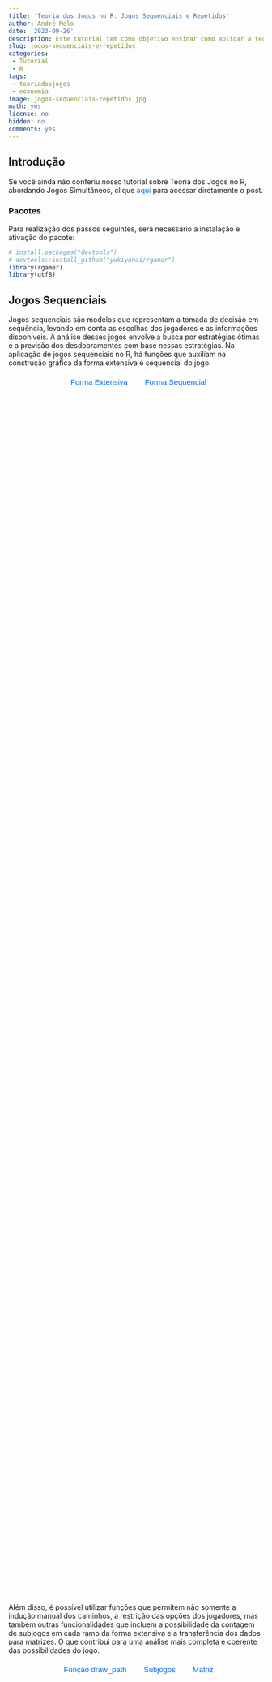 ```yaml
---
title: 'Teoria dos Jogos no R: Jogos Sequenciais e Repetidos'
author: André Melo
date: '2023-09-26'
description: Este tutorial tem como objetivo ensinar como aplicar a teoria dos jogos no ambiente R, utilizando o pacote Rgamer.
slug: jogos-sequenciais-e-repetidos
categories: 
 - Tutorial
 - R
tags: 
 - teoriadosjogos
 - economia
image: jogos-sequenciais-repetidos.jpg
math: yes
license: no
hidden: no
comments: yes
---
```


<link href="{{< blogdown/postref >}}index_files/lightable/lightable.css" rel="stylesheet" />

<!--more-->

## Introdução

Se você ainda não conferiu nosso tutorial sobre Teoria dos Jogos no R, abordando Jogos Simultâneos, clique <a href="https://github.com/yukiyanai/rgamer" id="rgamer-link" target="_blank">aqui</a> para acessar diretamente o post.

### Pacotes

Para realização dos passos seguintes, será necessário a instalação e ativação do pacote:


```r
# install.packages("devtools")
# devtools::install_github("yukiyanai/rgamer")
library(rgamer)
library(utf8)
```

## Jogos Sequenciais

Jogos sequenciais são modelos que representam a tomada de decisão em sequência, levando em conta as escolhas dos jogadores e as informações disponíveis. A análise desses jogos envolve a busca por estratégias ótimas e a previsão dos desdobramentos com base nessas estratégias. Na aplicação de jogos sequenciais no R, há funções que auxiliam na construção gráfica da forma extensiva e sequencial do jogo.

<div id="botoesSequencial">
  <button id="botao-sequencial1" class="botao-interativo-sequencial" onclick="showConteudoSequencial('sequencial1')">Forma Extensiva</button>
  <button id="botao-sequencial2" class="botao-interativo-sequencial" onclick="showConteudoSequencial('sequencial2')">Forma Sequencial</button>
</div>  

<script>
window.onload = function() {
    showConteudoSequencial('sequencial1');
    showConteudoPath('path1'); // Exibir conteúdo do método1 por padrão
    showConteudoENPS('enps1'); // Exibir conteúdo do exemplo1 por padrão
    showConteudoRepetido('repetido1');
  };
</script>

<script>
function showConteudoSequencial(conteudoId) {
  var conteudos = document.getElementsByClassName('conteudoSequencial');
  for (var i = 0; i < conteudos.length; i++) {
    conteudos[i].style.opacity = 0; // Definir a opacidade do conteúdo como 0 (invisível)
    conteudos[i].style.display = 'none'; // Esconder o conteúdo (display: none)
  }
  
  // Exibir o conteúdo desejado com animação suave
  var conteudoDesejado = document.getElementById(conteudoId);
  conteudoDesejado.style.display = 'block'; // Exibir o conteúdo (display: block)
  setTimeout(function() {
    conteudoDesejado.style.opacity = 1; // Definir a opacidade do conteúdo como 1 (visível)
  }, 50); // Aguardar 50 milissegundos para aplicar a opacidade (ajuste conforme desejado)

  // Remover a classe 'selecionadoSequencial' de todos os botões
  var botoes = document.getElementsByClassName('botao-interativo-sequencial');
  for (var i = 0; i < botoes.length; i++) {
    botoes[i].classList.remove('selecionadoSequencial');
  }

  // Adicionar a classe 'selecionadoExemplo' apenas ao botão clicado
  var botaoSelecionado = document.getElementById('botao-' + conteudoId);
  botaoSelecionado.classList.add('selecionadoSequencial');
}
</script>

<style type="text/css">
/* JOGOS SEQUENCIAIS- PARTE 1 -- COMEÇO */
 #botoesSequencial {
    display: flex;
    justify-content: center;
  }
  .botao-interativo-sequencial {
    background-color: transparent;
    border-color: transparent;
    margin-left: 10px;
    padding: 5px 10px;
    color: #016dea;
    border-radius: 0.5rem;
    font-size: 15px;
    transition: background-color 0.3s;
    width: auto; /* Largura automática para ajustar ao tamanho do texto */
    white-space: nowrap; /* Evita que o texto quebre em várias linhas */
  }

  .botao-interativo-sequencial:hover {
    background-color: #E5E5E5;
    color: #002e63;
  }

  .botao-interativo-sequencial.selecionadoSequencial {
    background-color: #0766a6;
    color: white;
  }

  .conteudoSequencial {
    opacity: 0;
    transition: opacity 0.5s;
  }

/* JOGOS SEQUENCIAIS -- FIM */

/* JOGOS SEQUENCIAIS- PARTE2 -- COMEÇO */
 #botoesPath {
    display: flex;
    justify-content: center;
  }
  .botao-interativo-path {
    background-color: transparent;
    border-color: transparent;
    margin-left: 10px;
    padding: 5px 10px;
    color: #016dea;
    border-radius: 0.5rem;
    font-size: 15px;
    transition: background-color 0.3s;
    width: auto; /* Largura automática para ajustar ao tamanho do texto */
    white-space: nowrap; /* Evita que o texto quebre em várias linhas */
  }

  .botao-interativo-path:hover {
    background-color: #E5E5E5;
    color: #002e63;
  }

  .botao-interativo-path.selecionadoPath {
    background-color: #0766a6;
    color: white;
  }

  .conteudoPath {
    opacity: 0;
    transition: opacity 0.5s;
  }

/* JOGOS SEQUENCIAIS-PARTE 2 -- FIM */

/* JOGOS SEQUENCIAIS-EQ NASH -- COMEÇO */
   #botoesENPS {
    display: flex;
    justify-content: center;
  }
  .botao-interativo-enps {
    background-color: transparent;
    border-color: transparent;
    margin-left: 10px;
    padding: 5px 10px;
    color: #016dea;
    border-radius: 0.5rem;
    font-size: 15px;
    transition: background-color 0.3s;
    width: auto; /* Largura automática para ajustar ao tamanho do texto */
    white-space: nowrap; /* Evita que o texto quebre em várias linhas */
  }

  .botao-interativo-enps:hover {
    background-color: #E5E5E5;
    color: #002e63;
  }

  .botao-interativo-enps.selecionadoENPS {
    background-color: #0766a6;
    color: white;
  }

  .conteudoENPS {
    opacity: 0;
    transition: opacity 0.5s;
  }
  
/* ---------------------------------------------------------- */  
  
  [data-scheme="dark"] .botao-interativo-sequencial {
    background-color: transparent;
    color: #dedbd2; /* Use a variável de cor do texto para o modo dark */
}

  [data-scheme="dark"] .botao-interativo-sequencial:hover {
    background-color: #cfdbd5; 
    color: #2f3e46;
}

  [data-scheme="dark"] .botao-interativo-sequencial.selecionadoSequencial {
    background-color: #0f4c5c;
    color: #dedbd2; /* Cor do texto do botão selecionado */
}


/* ---------------------------------------------------------- */


  [data-scheme="dark"] .botao-interativo-path {
    background-color: transparent;
    color: #dedbd2; /* Use a variável de cor do texto para o modo dark */
}

  [data-scheme="dark"] .botao-interativo-path:hover {
    background-color: #cfdbd5; 
    color: #2f3e46;
}

  [data-scheme="dark"] .botao-interativo-path.selecionadoPath {
    background-color: #0f4c5c;
    color: #dedbd2; /* Cor do texto do botão selecionado */
}

/* ---------------------------------------------------------- */


  [data-scheme="dark"] .botao-interativo-enps {
    background-color: transparent;
    color: #dedbd2; /* Use a variável de cor do texto para o modo dark */
}

  [data-scheme="dark"] .botao-interativo-enps:hover {
    background-color: #cfdbd5; 
    color: #2f3e46;
}

  [data-scheme="dark"] .botao-interativo-enps.selecionadoENPS {
    background-color: #0f4c5c;
    color: #dedbd2; /* Cor do texto do botão selecionado */
}

/* ----------------- JOGOS SEQUENCIAIS FIM ------------------ */

/* ----------------- JOGOS REPETIDOS COMEÇO ------------------ */
 #botoesRepetido {
    display: flex;
    justify-content: center;
  }
  .botao-interativo-repetido {
    background-color: transparent;
    border-color: transparent;
    margin-left: 10px;
    padding: 5px 10px;
    color: #016dea;
    border-radius: 0.5rem;
    font-size: 15px;
    transition: background-color 0.3s;
    width: auto; /* Largura automática para ajustar ao tamanho do texto */
    white-space: nowrap; /* Evita que o texto quebre em várias linhas */
  }

  .botao-interativo-repetido:hover {
    background-color: #E5E5E5;
    color: #002e63;
  }

  .botao-interativo-repetido.selecionadoRepetido {
    background-color: #0766a6;
    color: white;
  }

  .conteudoRepetido {
    opacity: 0;
    transition: opacity 0.5s;
  }

/* ---------------------------------------------------------- */


  [data-scheme="dark"] .botao-interativo-repetido {
    background-color: transparent;
    color: #dedbd2; /* Use a variável de cor do texto para o modo dark */
}

  [data-scheme="dark"] .botao-interativo-repetido:hover {
    background-color: #cfdbd5; 
    color: #2f3e46;
}

  [data-scheme="dark"] .botao-interativo-repetido.selecionadoRepetido {
    background-color: #0f4c5c;
    color: #dedbd2; /* Cor do texto do botão selecionado */
}  

/* ---------------------------------------------------------- */

a#rgamer-link {
    color: #016dea; /* Cor do texto no modo light */
    text-decoration: none;
}

a#rgamer-link:hover {
    color: #014ba0; /* Cor do texto quando o mouse passar por cima no modo light */
}

/* ---------------------------------------------------------- */  

/* Estilos para o link no modo dark */
[data-scheme="dark"] a#rgamer-link {
    color: #5bc0be; /* Cor do texto no modo dark */
}

[data-scheme="dark"] a#rgamer-link:hover {
    color: #7eecea; /* Cor do texto quando o mouse passar por cima no modo dark */
}
  
</style>

<style type="text/css">

/* ---------- JOGOS REPETIDOS ERROS ------------ */

.callout {
  border: 1px solid #ccc;
  background-color: #f5f5f5;
  padding: 20px;
  border-radius: 5px;
  box-shadow: 0px 2px 5px rgba(0, 0, 0, 0.1);
}

.callout-title {
  font-weight: bold;
  color: #f1faee;
  margin-bottom: -10px;
  margin-left: 0.5rem;
  margin-top: -10px;
}

.callout-content {
  padding: 10px; /* Adicione padding para espaçamento */
  margin-bottom: -50px;
}

.callout-container {
  background: #e63946;
  color: white;
  padding: 10px;
  display: flex;
  align-items: center;
}

/* ERRO 1 */
.output-exemplo {
  font-family: 'Lucida Console';
  font-size: 15px;
  line-height: 1.4;
  white-space: nowrap;
  padding: 20px;
  position: relative;
  top: -20px;
  border: none;
  background: none;
  width: 100%; /* Defina a largura como 100% */
}

/* ERRO 2 - COMEÇO */
.output-matrix {
  font-family: 'Lucida Console';
  font-size: 15px;
  line-height: 1.4;
  white-space: nowrap;
  padding: 20px;
  position: relative;
  top: -20px;
  border: none;
  background: none;
  width: 100%; /* Defina a largura como 100% */
}

</style>

<div id="sequencial1" class="conteudoSequencial">

Na representação extensiva, podemos utilizar o exemplo mencionado anteriormente da guerra de preços entre dois postos de gasolina. Nessa estrutura de jogo, ao contrário da forma normal, os jogadores tomam decisões em uma ordem específica. Começando com o posto "OilFlex", que é o jogador inicial e tem um nó na árvore de decisão, e "EconoGas", que é repetido duas vezes porque possui dois nós, um para cada situação em que pode reagir às ações tomadas pelo outro posto de gasolina. Essa diferenciação ocorre porque o jogador inicial, neste caso, começa a árvore de decisão, enquanto o segundo jogador reage a essa ação inicial. O mesmo princípio se aplica às estratégias no argumento <span class="highlighted-text">`actions`</span>, que consiste nas estratégias <span class="highlighted-text">`"Manter"`</span>" e <span class="highlighted-text">`"Reduzir"`</span> para o jogador 1 e 2.

Ao definir <span class="highlighted-text">`rep(NA, 4)`</span> dentro do argumento <span class="highlighted-text">`players`</span>, estamos indicando que os nós terminais se repetirão quatro vezes, refletindo as possíveis combinações de ações ao longo da árvore de decisão. A estrutura de <span class="highlighted-text">`payoffs`</span> é feita em uma lista com o nome dos jogadores, seguida pela especificação de seus ganhos para cada combinação de ações. Essa estrutura, diferentemente da forma normal, é necessária porque a representação extensiva é mais detalhada e explícita, mostrando a árvore de decisão completa do jogo, passo a passo, com informações sobre as ações tomadas em cada nó da árvore. Dessa forma, os payoffs são especificados separadamente para cada jogador em cada nó, permitindo uma representação detalhada das recompensas em cada cenário do jogo.



```r
jogo7 <- extensive_form(
          players = list("OilFlex",
                         c("EconoGas", "EconoGas"),
                         rep(NA, 4)),
          actions = list(c("Manter", "Reduzir"),
                         c("Manter", "Reduzir"), c("Manter", "Reduzir")),
          payoffs = list(OilFlex = c(50, 30, 60, 40),
                         EconoGas = c(50, 60, 30, 40)),
          show_node_id = FALSE)
```

<br>

<img src="{{< blogdown/postref >}}index_files/figure-html/game7b-1.png" width="672" style="display: block; margin: auto;" />

Quando <span class="highlighted-text">`show_node_id`</span> é definido como <span class="highlighted-text">`FALSE`</span> (sendo <span class="highlighted-text">`TRUE`</span> o valor padrão), a árvore de decisões é exibida de maneira simplificada, sem a numeração de cada nó na árvore.

</div>

<div id="sequencial2" class="conteudoSequencial">


Nesse outro método, iniciamos a estruturação do exemplo utilizando a função <span class="highlighted-text">`seq_form()`</span>, o que nos permite especificar as estratégias dos jogadores e os payoffs associados a cada combinação de estratégias.


```r
sq_jogo8 <- seq_form(
              players = c("OilFlex", "EconoGas"),
              s1 = c("Manter", "Reduzir"), 
              s2 = c("Manter", "Reduzir"), 
              payoffs1 = c(50, 60, 30, 40),
              payoffs2 = c(50, 30, 60, 40))
```

A partir disso, usamos a função <span class="highlighted-text">`seq_extensive()`</span> para transformar um jogo na forma sequencial, definido com <span class="highlighted-text">`seq_form()`</span>, em um jogo na forma extensiva.


```r
jogo8 <- seq_extensive(sq_jogo8, 
                       direction = "right", 
                       color_palette = "Dark2")
```

<br>

<img src="{{< blogdown/postref >}}index_files/figure-html/game8b-1.png" width="672" style="display: block; margin: auto;" />

Ao especificarmos o parâmetro <span class="highlighted-text">`direction`</span> como <span class="highlighted-text">`"right"`</span>, a árvore extensiva é direcionada para a direita, e as cores são aplicadas de acordo com a paleta de cores especificada em <span class="highlighted-text">`color_palette`</span>.

</div>

Além disso, é possível utilizar funções que permitem não somente a indução manual dos caminhos, a restrição das opções dos jogadores, mas também outras funcionalidades que incluem a possibilidade da contagem de subjogos em cada ramo da forma extensiva e a transferência dos dados para matrizes. O que contribui para uma análise mais completa e coerente das possibilidades do jogo.

<div id="botoesPath">
  <button id="botao-path1" class="botao-interativo-path" onclick="showConteudoPath('path1')">Função draw_path</button>
  <button id="botao-path2" class="botao-interativo-path" onclick="showConteudoPath('path2')">Subjogos</button>
  <button id="botao-path3" class="botao-interativo-path" onclick="showConteudoPath('path3')">Matriz</button>
</div>

<script>
function showConteudoPath(conteudoId) {
  var conteudos = document.getElementsByClassName('conteudoPath');
  for (var i = 0; i < conteudos.length; i++) {
    conteudos[i].style.opacity = 0; // Definir a opacidade do conteúdo como 0 (invisível)
    conteudos[i].style.display = 'none'; // Esconder o conteúdo (display: none)
  }
  
  // Exibir o conteúdo desejado com animação suave
  var conteudoDesejado = document.getElementById(conteudoId);
  conteudoDesejado.style.display = 'block'; // Exibir o conteúdo (display: block)
  setTimeout(function() {
    conteudoDesejado.style.opacity = 1; // Definir a opacidade do conteúdo como 1 (visível)
  }, 50); // Aguardar 50 milissegundos para aplicar a opacidade (ajuste conforme desejado)

  // Remover a classe 'selecionadoPath' de todos os botões
  var botoes = document.getElementsByClassName('botao-interativo-path');
  for (var i = 0; i < botoes.length; i++) {
    botoes[i].classList.remove('selecionadoPath');
  }

  var botaoSelecionado = document.getElementById('botao-' + conteudoId);
  botaoSelecionado.classList.add('selecionadoPath');
}
</script>

<div id="path1" class="conteudoPath">

Com a construção da estrutura da forma extensiva, podemos utilizar a função <span class="highlighted-text">`draw_path`</span> para induzir os caminhos específicos em um jogo representado em forma de árvore, definido pela função <span class="highlighted-text">`extensive_form()`</span>. 


```r
draw_path(jogo7, actions = list("Manter", "Manter"))
```

```
The game reaches at n4. 
Payoffs:
```

```
 OilFlex EconoGas 
      50       50 
```


```
The game reaches at n4. 
Payoffs:
```

<br>

<img src="{{< blogdown/postref >}}index_files/figure-html/game8cc-1.png" width="672" style="display: block; margin: auto;" />

No R, é possível restringir as ações dos jogadores através da eliminação de certas sequências de jogadas. Essa restrição pode ser feita utilizando o parâmetro <span class="highlighted-text">`actions`</span> da função <span class="highlighted-text">`restrict_action()`</span>, que recebe uma lista de vetores. Ao utilizar essa função, é possível controlar quais jogadas são permitidas em cada estágio do jogo sequencial. 


```r
restrict_action(jogo7, action = list("n1" = "Reduzir", 
                                     "n2" = "Reduzir"))
```

<br>

<img src="{{< blogdown/postref >}}index_files/figure-html/game8e-1.png" width="672" style="display: block; margin: auto;" />

Ao observar o parâmetro <span class="highlighted-text">`action`</span>, percebemos que ele contém a identificação dos nós do jogo, neste caso, <span class="highlighted-text">`"n1"`</span> e <span class="highlighted-text">`"n2"`</span>, juntamente com as ações correspondentes, que são <span class="highlighted-text">`"Reduzir"`</span> e <span class="highlighted-text">`"Reduzir"`</span>.

</div>

<div id="path2" class="conteudoPath">

A função <span class="highlighted-text">`subgames()`</span> é usada para encontrar e identificar os subjogos dentro de um jogo em forma extensiva. Um subjogo é uma parte do jogo que pode ser analisada e tratada separadamente.


```r
subgames(jogo7, quietly = FALSE)
```

```
The game has 3 subgames.
```

<br>

<img src="{{< blogdown/postref >}}index_files/figure-html/game8g-1.png" width="672" style="display: block; margin: auto;" /><img src="{{< blogdown/postref >}}index_files/figure-html/game8g-2.png" width="672" style="display: block; margin: auto;" /><img src="{{< blogdown/postref >}}index_files/figure-html/game8g-3.png" width="672" style="display: block; margin: auto;" />

Ao utilizar o parâmetro <span class="highlighted-text">`quietly = FALSE`</span>, a mensagem de contagem de subjogos será exibida juntamente com os gráficos.

</div>

<div id="path3" class="conteudoPath">

A função <span class="highlighted-text">`to_matrix`</span> é usada para transformar um jogo em forma extensiva, com dois jogadores, em um jogo em forma normal. Isso permite representar o jogo em uma matriz de ganhos, onde as estratégias ou perfis de ações são especificados.


```r
jogo7mx <- to_matrix(jogo7)
```

Para visualizar o data frame que contém as matrizes dos jogadores 1 e 2, basta utilizar o objeto criado anteriormente, nomeado como <span class="highlighted-text">`jogo7mx`</span>, e acrescentar <span class="highlighted-text">`$df`</span>. Nesse data frame, as colunas <span class="highlighted-text">`payoff1`</span> e <span class="highlighted-text">`s1`</span> representam, respectivamente, os ganhos e as estratégias do posto OilFlex, enquanto as colunas <span class="highlighted-text">`payoff2`</span> e <span class="highlighted-text">`s2`</span> representam os ganhos e estratégias da EconoGas.


```r
jogo7mx$df
```

```
  row column        s1                 s2 payoff1 payoff2
1   1      1  (Manter)   (Manter, Manter)      50      50
2   1      2  (Manter)  (Manter, Reduzir)      50      50
3   1      3  (Manter)  (Reduzir, Manter)      30      60
4   1      4  (Manter) (Reduzir, Reduzir)      30      60
5   2      1 (Reduzir)   (Manter, Manter)      60      30
6   2      2 (Reduzir)  (Manter, Reduzir)      40      40
7   2      3 (Reduzir)  (Reduzir, Manter)      60      30
8   2      4 (Reduzir) (Reduzir, Reduzir)      40      40
```

Na visualização dos payoffs de cada jogador, é necessário utilizar a função <span class="highlighted-text">`matrix()`</span> em <span class="highlighted-text">`jogo7mx$mat$matrix1`</span>. Desse modo, é possível identificar as jogadas e os ganhos do jogador 1.


```r
# Payoff do posto "OilFlex"
matrix(jogo7mx$mat$matrix1, 
       nrow = 2, 
       dimnames = list(c('M', 'R'), 
                       c('MM', 'MR', 'RM', 'RR')))
```

```
  MM MR RM RR
M 50 50 30 30
R 60 40 60 40
```

Ao utilizar o argumento <span class="highlighted-text">`dimnames`</span> para especificar os nomes das colunas e linhas de uma matriz. Dessa forma, é implementada por meio de uma lista, permitindo uma representação mais intuítiva das ações dos jogadores (Manter e Reduzir) e dos payoffs correspondentes ao jogador 1 e 2.


```r
# Payoff do posto "EconoGas"
matrix(jogo7mx$mat$matrix2, 
       nrow = 2, 
       dimnames = list(c('M', 'R'), 
                       c('MM', 'MR', 'RM', 'RR')))
```

```
  MM MR RM RR
M 50 50 60 60
R 30 40 30 40
```

Quando utilizamos o argumento <span class="highlighted-text">`nrow = 2`</span>, estamos essencialmente informando que a matriz terá duas linhas, cada uma representando as ações "Reduzir" (<span class="highlighted-text">`'R'`</span>) e "Manter" (<span class="highlighted-text">`'M'`</span>). Vale notar que, ao especificar o número de linhas, o ambiente R define automaticamente o número de colunas com base nessa especificação. 

</div>

### Eq. de Nash Perfeito em Subjogos 

O Equilíbrio de Nash Perfeito em Subjogos (ENPS) é um conceito utilizado na teoria dos jogos para analisar estratégias em jogos sequenciais. Ele consiste em um conjunto de estratégias, uma para cada jogador, que representa um equilíbrio de Nash em cada subjogo do jogo original.

<div id="botoesENPS">
  <button id="botao-enps1" class="botao-interativo-enps" onclick="showConteudoENPS('enps1')">Função solve_efg</button>
  <button id="botao-enps2" class="botao-interativo-enps" onclick="showConteudoENPS('enps2')">Função solve_seq</button>
</div>

<script>
function showConteudoENPS(conteudoId) {
  var conteudos = document.getElementsByClassName('conteudoENPS');
  for (var i = 0; i < conteudos.length; i++) {
    conteudos[i].style.opacity = 0; // Definir a opacidade do conteúdo como 0 (invisível)
    conteudos[i].style.display = 'none'; // Esconder o conteúdo (display: none)
  }
  
  // Exibir o conteúdo desejado com animação suave
  var conteudoDesejado = document.getElementById(conteudoId);
  conteudoDesejado.style.display = 'block'; // Exibir o conteúdo (display: block)
  setTimeout(function() {
    conteudoDesejado.style.opacity = 1; // Definir a opacidade do conteúdo como 1 (visível)
  }, 50); // Aguardar 50 milissegundos para aplicar a opacidade (ajuste conforme desejado)
  
  var botoes = document.getElementsByClassName('botao-interativo-enps');
  for (var i = 0; i < botoes.length; i++) {
    botoes[i].classList.remove('selecionadoENPS');
  }
  
  var botaoSelecionado = document.getElementById('botao-' + conteudoId);
  botaoSelecionado.classList.add('selecionadoENPS');
}
</script>

<div id="enps1" class="conteudoENPS">

O <span class="highlighted-text">`solve_efg`</span> permite encontrar soluções para jogos em forma extensiva. Ele recebe como entrada um jogo em forma extensiva definido previamente e retorna uma lista de soluções encontradas, baseadas no conceito de solução escolhido pelo usuário.

Existem duas opções para o conceito de solução: <span class="highlighted-text">`"backward"`</span> (Indução Retroativa) e <span class="highlighted-text">`"spe"`</span> (Equilíbrio Perfeito em Subjogos), ambos obtêm o mesmo resultado.


```r
solve_efg(jogo7, concept = "backward", quietly = FALSE)
```

```
backward induction: [(Reduzir), (Reduzir, Reduzir)]
```

<br>

<img src="{{< blogdown/postref >}}index_files/figure-html/game10d-1.png" width="672" style="display: block; margin: auto;" />

Ou pode-se chegar ao gráfico de melhores respostas pelo comando `show_path()`.


```r
show_path(jogo7)
```

<br>

<img src="{{< blogdown/postref >}}index_files/figure-html/game7d-1.png" width="672" style="display: block; margin: auto;" />

Também é possível obter a tabela a partir da matriz usando a função <span class="highlighted-text">`solve_nfg()`</span> e determinar os equilíbrios de Nash e Equilíbrio de Nash Perfeito em Subjogos a partir das informações mencionadas no tópico anterior.


```r
# Matriz do jogo 7
jogo7mxtab <- solve_nfg(jogo7mx)
```

```
Pure-strategy NE: [(Reduzir), (Reduzir, Reduzir)]
```

<br>

 <table class="lightable-classic table" style="font-family: Arial; margin-left: auto; margin-right: auto; width: auto !important; margin-left: auto; margin-right: auto;">
  <thead>
 <tr>
 <th style="empty-cells: hide;" colspan="2"></th>
 <th style="padding-bottom:0; padding-left:3px;padding-right:3px;text-align: center; font-weight: bold; " colspan="4"><div style="border-bottom: 1px solid #111111; margin-bottom: -1px; ">EconoGas</div></th>
 </tr>
   <tr>
    <th style="text-align:left;">   </th>
    <th style="text-align:center;"> strategy </th>
    <th style="text-align:center;"> (M, M) </th>
    <th style="text-align:center;"> (M, R) </th>
    <th style="text-align:center;"> (R, M) </th>
    <th style="text-align:center;"> (R, R) </th>
   </tr>
  </thead>
 <tbody>
   <tr>
    <td style="text-align:left;font-weight: bold;"> OilFlex </td>
    <td style="text-align:center;"> (Manter) </td>
    <td style="text-align:center;"> 50, 50 </td>
    <td style="text-align:center;"> 50^, 50 </td>
    <td style="text-align:center;"> 30, 60^ </td>
    <td style="text-align:center;"> 30, 60^ </td>
   </tr>
   <tr>
    <td style="text-align:left;font-weight: bold;">  </td>
    <td style="text-align:center;"> (Reduzir) </td>
    <td style="text-align:center;"> 60^, 30 </td>
    <td style="text-align:center;"> 40, 40^ </td>
    <td style="text-align:center;"> 60^, 30 </td>
    <td style="text-align:center;"> 40^, 40^ </td>
   </tr>
 </tbody>
 </table>
 
Assim, o ENPS ocorre quando o posto EconoGas adota as estratégias de "Reduzir, Reduzir", em resposta à redução de preços realizada pelo posto OilFlex.

</div>

<div id="enps2" class="conteudoENPS">

O <span class="highlighted-text">`solve_seq`</span> aceita um jogo em forma sequencial como entrada e retorna os equilíbrios de Nash encontrados, se houver. Além disso, ele também pode exibir uma tabela com as jogadas e estratégias ótimas para cada jogador, facilitando a análise e compreensão dos resultados.

No exemplo anterior, utilizamos a função <span class="highlighted-text">`seq_form()`</span> para estruturar um jogo na forma sequencial, a partir de uma forma normal. Em seguida, aplicamos o <span class="highlighted-text">`solve_seq()`</span> para transformar o jogo da forma extensiva novamente para a forma normal.


```r
solve_seq(
  sq_jogo8,
  show_table = TRUE,
  mark_br = FALSE,
  precision = 1L,
  quietly = FALSE
  )
```

```
SPE outcome: (Reduzir, Reduzir)
```

<br>

 <table class=" lightable-classic table" style="font-family: Arial; margin-left: auto; margin-right: auto; width: auto !important; margin-left: auto; margin-right: auto;">
  <thead>
 <tr>
 <th style="empty-cells: hide;" colspan="2"></th>
 <th style="padding-bottom:0; padding-left:3px;padding-right:3px;text-align: center; font-weight: bold; " colspan="2"><div style="border-bottom: 1px solid #111111; margin-bottom: -1px; ">EconoGas</div></th>
 </tr>
   <tr>
    <th style="text-align:left;">   </th>
    <th style="text-align:center;"> strategy </th>
    <th style="text-align:center;"> Manter </th>
    <th style="text-align:center;"> Reduzir </th>
   </tr>
  </thead>
 <tbody>
   <tr>
    <td style="text-align:left;font-weight: bold;"> OilFlex </td>
    <td style="text-align:center;"> Manter </td>
    <td style="text-align:center;"> 50, 50 </td>
    <td style="text-align:center;"> 60, 30 </td>
   </tr>
   <tr>
    <td style="text-align:left;font-weight: bold;">  </td>
    <td style="text-align:center;"> Reduzir </td>
    <td style="text-align:center;"> 30, 60 </td>
    <td style="text-align:center;"> 40, 40 </td>
   </tr>
 </tbody>
 </table>

Já o argumento <span class="highlighted-text">`precision`</span> afeta a formatação dos valores exibidos na tabela de solução, determinando o número de casas decimais a serem apresentadas. Por exemplo, ao definir <span class="highlighted-text">`precision = 1L`</span>, os valores serão arredondados para uma casa decimal, já que o uso de <span class="highlighted-text">`1L`</span> assegura que a precisão seja interpretada como um número inteiro.

</div>

Encontrar o ENPS envolve analisar cada subjogo, identificar os equilíbrios de Nash em cada um e verificar se esses equilíbrios são compatíveis entre si ao longo de todo o jogo. Caso exista um conjunto de estratégias que satisfaça essas condições, temos um Equilíbrio de Nash Perfeito em Subjogos.

## Jogos Repetidos

<div class="reta">
  <div class="reta-hover"></div>
</div>

Em jogos repetidos é possível definir os jogadores envolvidos e as ações disponíveis para cada um em cada rodada, de forma que os payoffs podem ser atribuídos a diferentes combinações de ações ao longo do tempo. Esse enfoque permite uma exploração mais profunda das complexas dinâmicas estratégicas que emergem quando os jogadores interagem repetidamente. À medida que eles se envolvem em múltiplas rodadas é ajustado suas estratégias com base nas escolhas anteriores dos adversários, construindo gradualmente um aprendizado estratégico.

### Jogos Repetidos Finitos

Considerando um exemplo de jogo repetido finito entre dois países, <span class="highlighted-text">`"P1"`</span> e <span class="highlighted-text">`"P2"`</span>, que estão em um cenário de possíveis conflitos e cooperação, representados pelas ações de "Guerra" (<span class="highlighted-text">`"G"`</span>) e "Paz" (<span class="highlighted-text">`"P"`</span>). Nesse contexto, os jogadores estão envolvidos em quatro períodos de decisão. Eles estão avaliando se devem optar por "Guerra" ou "Paz" em cada período.

Comparando com a estrutura de Jogos Sequenciais, onde o argumento <span class="highlighted-text">`players`</span> continha <span class="highlighted-text">`rep()`</span> apenas no final e era definido por <span class="highlighted-text">`NA`</span> juntamente com o número de nós terminais. Em Jogos Repetidos, podemos utilizar a função <span class="highlighted-text">`rep()`</span> de forma mais detalhada.

Nesse caso, começamos com as jogadas de P2, pois as ações de P2 se repetirão sequencialmente após a ação do jogador inicial. Portanto, usamos <span class="highlighted-text">`"P2", 2`</span> e assim por diante. Em sequência, teremos <span class="highlighted-text">`"P1", 4`</span>, o que significa que cada nó da jogada anterior de P2 se ramificará em dois nós, representando os 4 nós de P1. Na configuração <span class="highlighted-text">`rep(NA, 16)`</span>, o valor <span class="highlighted-text">`NA`</span> indica que não há mais jogadas de nenhum jogador, apenas os nós terminais, que serão 16.

Nessa situação, especificamos duas estratégias para ambos os jogadores. Consequentemente, o número de repetições dos nós será sempre o dobro do anterior, como ilustrado abaixo.


```r
jogo9 <- extensive_form(
            players = list("P1",         # n1
                           rep("P2", 2), # n2 e n3
                           rep("P1", 4), # n4 - n7
                           rep("P2", 8), # n8 - n15
                           rep(NA, 16)), # Nós terminais
            actions = list(
              c("G", "P"), c("G", "P"), c("G", "P"), # n1 - n3
              c("G", "P"), c("G", "P"), c("G", "P"), # n4 - n6
              c("G", "P"), c("G", "P"), c("G", "P"), # n7 - n9
              c("G", "P"), c("G", "P"), c("G", "P"), # n10 - n12
              c("G", "P"), c("G", "P"), c("G", "P")  # n13 - n15
            ),
            payoffs = list(
              P1 = c(6, 5, 6, 4, 5, 3, 6, 2, 8, 4, 7, 6, 7, 3, 6, 4),
              P2 = c(8, 5, 6, 4, 7, 5, 6, 8, 6, 2, 3, 3, 6, 3, 4, 7)
            ),
            direction = "down",
            show_node_id = FALSE
          )
```

<br>

<img src="{{< blogdown/postref >}}index_files/figure-html/game19b-1.png" width="672" style="display: block; margin: auto;" />

O exemplo acima possui uma estrutura de árvore com 15 nós, numerados de <span class="highlighted-text">`n1`</span> a <span class="highlighted-text">`n15`</span>. Em cada nó, os jogadores têm a opção de escolher entre duas ações. Por exemplo, os três primeiros nós (<span class="highlighted-text">`n1`</span> a <span class="highlighted-text">`n3`</span>) representam as escolhas de ação dos jogadores no primeiro período. 

Ao resolver o jogo acima por indução retroativa é possível visualizar as estratégias escolhidas pelos dois jogadores.


```r
s_jogo9 <- solve_efg(jogo9, concept = "backward", quietly = FALSE)
```

```
backward induction: [(P, G, G, G, G), (G, G, G, G, G, P, G, G, G, P)], [(P, G, G, G, G), (G, P, G, G, G, P, G, G, G, P)], [(P, P, G, G, G), (P, G, G, G, G, P, G, G, G, P)], [(P, P, G, G, G), (P, P, G, G, G, P, G, G, G, P)], [(P, G, G, G, G), (G, G, G, G, G, P, G, P, G, P)], [(P, G, G, G, G), (G, P, G, G, G, P, G, P, G, P)], [(P, P, G, G, G), (P, G, G, G, G, P, G, P, G, P)], [(P, P, G, G, G), (P, P, G, G, G, P, G, P, G, P)]
```



Em jogos repetidos, as árvores de decisão geralmente se tornam mais complexas, devido à repetição das jogadas pelos jogadores. Como observado anteriormente, foram identificadas oito soluções por meio da análise de indução retroativa.


```r
s_jogo9$sols
```

```
[[1]]
[1] "[(P, G, G, G, G), (G, G, G, G, G, P, G, G, G, P)]"

[[2]]
[1] "[(P, G, G, G, G), (G, P, G, G, G, P, G, G, G, P)]"

[[3]]
[1] "[(P, P, G, G, G), (P, G, G, G, G, P, G, G, G, P)]"

[[4]]
[1] "[(P, P, G, G, G), (P, P, G, G, G, P, G, G, G, P)]"

[[5]]
[1] "[(P, G, G, G, G), (G, G, G, G, G, P, G, P, G, P)]"

[[6]]
[1] "[(P, G, G, G, G), (G, P, G, G, G, P, G, P, G, P)]"

[[7]]
[1] "[(P, P, G, G, G), (P, G, G, G, G, P, G, P, G, P)]"

[[8]]
[1] "[(P, P, G, G, G), (P, P, G, G, G, P, G, P, G, P)]"
```


Utilizando o nome do objeto criado, <span class="highlighted-text">`s_jogo9`</span>, em conjunto com o atributo <span class="highlighted-text">`$n_sols`</span>, é possível obter o número total de soluções, que neste contexto específico é representado como <span class="highlighted-text">`[1] 8`</span>. Em uma análise mais aprofundada de uma das soluções, podemos escolher a primeira solução por meio da combinação entre <span class="highlighted-text">`s_jogo9`</span> e <span class="highlighted-text">`$trees[[1]]`</span>, que corresponde à representação visual da solução <span class="highlighted-text">`$sols[[1]]`</span>, ou seja, a primeira solução em formato de árvore.


```r
s_jogo9$trees[[1]]
```

<br>

<img src="{{< blogdown/postref >}}index_files/figure-html/game21e-1.png" width="672" style="display: block; margin: auto;" />

Para cada solução em formato de combinação (<span class="highlighted-text">`$sols`</span>) é possível se chegar a uma representação gráfica em árvore de decisão (<span class="highlighted-text">`$trees`</span>).

 
<div id="botoesRepetido">
  <button id="botao-repetido1" class="botao-interativo-repetido" onclick="showConteudoRepetido('repetido1')">Parâmetro info_sets</button>
  <button id="botao-repetido2" class="botao-interativo-repetido" onclick="showConteudoRepetido('repetido2')">3 Jogadores</button>
</div>  

<script>
function showConteudoRepetido(conteudoId) {
  var conteudos = document.getElementsByClassName('conteudoRepetido');
  for (var i = 0; i < conteudos.length; i++) {
    conteudos[i].style.opacity = 0; // Definir a opacidade do conteúdo como 0 (invisível)
    conteudos[i].style.display = 'none'; // Esconder o conteúdo (display: none)
  }
  
  var conteudoDesejado = document.getElementById(conteudoId);
  conteudoDesejado.style.display = 'block'; // Exibir o conteúdo (display: block)
  setTimeout(function() {
    conteudoDesejado.style.opacity = 1; // Definir a opacidade do conteúdo como 1 (visível)
  }, 50); // Aguardar 50 milissegundos para aplicar a opacidade (ajuste conforme desejado)

  var botoes = document.getElementsByClassName('botao-interativo-repetido');
  for (var i = 0; i < botoes.length; i++) {
    botoes[i].classList.remove('selecionadoRepetido');
  }

  var botaoSelecionado = document.getElementById('botao-' + conteudoId);
  botaoSelecionado.classList.add('selecionadoRepetido');
}
</script>

<div id="repetido1" class="conteudoRepetido">

Os conjuntos de informações podem ser especificados no argumento <span class="highlighted-text">`info_sets`</span>, agrupando, dessa forma, os nós nos quais um jogador não consegue distinguir as ações tomadas por seu oponente. Por exemplo, os nós <span class="highlighted-text">`n2`</span> e <span class="highlighted-text">`n3`</span> formam um conjunto de informações para o jogador P1, indicando que ele não sabe qual ação o jogador P2 escolheu nos nós <span class="highlighted-text">`n2`</span> e <span class="highlighted-text">`n3`</span>.


```r
jogo9info <- extensive_form(
            players = list("P1",         # n1
                           rep("P2", 2), # n2 e n3
                           rep("P1", 4), # n4 - n7
                           rep("P2", 8), # n8 - n15
                           rep(NA, 16)), # Nós terminais
            actions = list(
              c("G", "P"), c("G", "P"), c("G", "P"), # n1 - n3
              c("G", "P"), c("G", "P"), c("G", "P"), # n4 - n6
              c("G", "P"), c("G", "P"), c("G", "P"), # n7 - n9
              c("G", "P"), c("G", "P"), c("G", "P"), # n10 - n12
              c("G", "P"), c("G", "P"), c("G", "P")  # n13 - n15
            ),
            payoffs = list(
              P1 = c(6, 5, 6, 4, 5, 3, 6, 2, 8, 4, 7, 6, 7, 3, 6, 4),
              P2 = c(8, 5, 6, 4, 7, 5, 6, 8, 6, 2, 3, 3, 6, 3, 4, 7)
            ),
            direction = "down",
            info_sets = list(c(2,3), c(8, 9), c(10, 11),
                             c(12, 13), c(14, 15)),
            show_node_id = FALSE
          )
```

<br>

<img src="{{< blogdown/postref >}}index_files/figure-html/game20b-1.png" width="672" style="display: block; margin: auto;" />

Devido à falta de conhecimento por parte do jogador P1 em relação às estratégias escolhidas pelo jogador P2, encontrar uma solução para esse jogo torna-se um desafio. Especialmente em cenários onde os jogadores estão alheios às estratégias dos demais participantes, como é o caso apresentado abaixo ao tentar aplicar o conceito de indução retroativa para elucidar as escolhas estratégicas de P1 e P2.



```r
solve_efg(jogo9info, concept = "backward", quietly = FALSE)
```

<br>

<div class="callout-container">
  <div>
    <svg viewBox="0 0 512 512" style="position:relative;display:inline-block;top:.1em;fill:#f1faee;height:1.2em;" xmlns="http://www.w3.org/2000/svg">  <path d="M440.5 88.5l-52 52L415 167c9.4 9.4 9.4 24.6 0 33.9l-17.4 17.4c11.8 26.1 18.4 55.1 18.4 85.6 0 114.9-93.1 208-208 208S0 418.9 0 304 93.1 96 208 96c30.5 0 59.5 6.6 85.6 18.4L311 97c9.4-9.4 24.6-9.4 33.9 0l26.5 26.5 52-52 17.1 17zM500 60h-24c-6.6 0-12 5.4-12 12s5.4 12 12 12h24c6.6 0 12-5.4 12-12s-5.4-12-12-12zM440 0c-6.6 0-12 5.4-12 12v24c0 6.6 5.4 12 12 12s12-5.4 12-12V12c0-6.6-5.4-12-12-12zm33.9 55l17-17c4.7-4.7 4.7-12.3 0-17-4.7-4.7-12.3-4.7-17 0l-17 17c-4.7 4.7-4.7 12.3 0 17 4.8 4.7 12.4 4.7 17 0zm-67.8 0c4.7 4.7 12.3 4.7 17 0 4.7-4.7 4.7-12.3 0-17l-17-17c-4.7-4.7-12.3-4.7-17 0-4.7 4.7-4.7 12.3 0 17l17 17zm67.8 34c-4.7-4.7-12.3-4.7-17 0-4.7 4.7-4.7 12.3 0 17l17 17c4.7 4.7 12.3 4.7 17 0 4.7-4.7 4.7-12.3 0-17l-17-17zM112 272c0-35.3 28.7-64 64-64 8.8 0 16-7.2 16-16s-7.2-16-16-16c-52.9 0-96 43.1-96 96 0 8.8 7.2 16 16 16s16-7.2 16-16z"></path></svg>
  </div>
  <div class="callout-title">
    Error in backward_induction()
  </div>
</div>
<div class="callout-content">
  <div class="output-matrix">
<pre>
  <span>Error in backward_induction(game, restriction = tree_overlay): This is not a perfect-information game.</span>
</pre>
</div>
</div>

  Nesse caso, há um erro ao empregar a função <span class="highlighted-text">`backward_induction()`</span> ou <span class="highlighted-text">`solve_efg()`</span>, pois o jogo em questão não se encaixa na categoria de informação perfeita (*Perfect-Information*). Em <span class="highlighted-text">`restriction = tree_overlay`</span> ocorre a restrição de sobreposição na estrutura da árvore, especificamente pelo uso do parâmetro <span class="highlighted-text">`info_sets`</span>.

Em jogos de informação perfeita, os jogadores têm conhecimento completo sobre as ações e movimentos realizados por outros jogadores em cada ponto da árvore de decisão, como exemplo o jogo 7, 8 e 9. Se o jogo contém informações imperfeitas ou incertezas sobre as ações de outros jogadores, a indução reversa ou indução retroativa não pode ser aplicada diretamente, já que ela pressupõe informação perfeita.

</div>

<div id="repetido2" class="conteudoRepetido">

Ao expandir o exemplo, agora com a introdução de um terceiro país <span class="highlighted-text">`"P3"`</span>, novas dimensões estratégicas emergem. Nessa situação ele possui as opções de "Ajudar" (<span class="highlighted-text">`"A"`</span>) e "Desestabilizar" (<span class="highlighted-text">`"D"`</span>). Se P3 escolher "Ajudar", seu objetivo é promover uma abordagem cooperativa entre P1 e P2, encorajando tratados de paz e parcerias, podendo ser alcançado através de diplomacia, oferecendo incentivos econômicos ou compartilhando informações sensíveis.

Por outro lado, se P3 optar por "Desestabilizar", suas ações terão como alvo a erosão da confiança entre P1 e P2, ou seja, ele poderia propagar rumores, incentivar disputas territoriais ou minar acordos já existentes. Ao fazer isso, será criado um ambiente de incerteza e rivalidade, aumentando assim as chances de conflito entre os outros dois países.


```r
jogo10 <- extensive_form(
            players = list("P1",          # n1
                           rep("P2", 2),  # n2 e n3
                           rep("P1", 4),  # n4 - n7
                           rep("P2", 8),  # n8 - n15
                           rep("P3", 16), # n16 - n31
                           rep(NA, 32)),  # Nós terminais
            actions = list(
              c("G", "P"), c("G", "P"), c("G", "P"), # n1 - n3
              c("G", "P"), c("G", "P"), c("G", "P"), # n4 - n6
              c("G", "P"), c("G", "P"), c("G", "P"), # n7 - n9
              c("G", "P"), c("G", "P"), c("G", "P"), # n10 - n12
              c("G", "P"), c("G", "P"), c("G", "P"), # n13 - n15
              # Ações do terceiro país (P3)
              c("A", "D"), c("A", "D"), c("A", "D"), # n16 - n18
              c("A", "D"), c("A", "D"), c("A", "D"), # n19 - n21
              c("A", "D"), c("A", "D"), c("A", "D"), # n22 - n24
              c("A", "D"), c("A", "D"), c("A", "D"), # n25 - n27
              c("A", "D"), c("A", "D"), c("A", "D"), # n28 - n30
              c("A", "D")                            # n31
            ),
            payoffs = list(
              P1 = c(6, 5, 6, 4, 5, 3, 6, 2, 
                     8, 4, 7, 6, 7, 3, 6, 4, 
                     8, 9, 1, 2, 3, 4, 5, 6, 
                     7, 8, 9, 1, 2, 3, 4, 5),
              P2 = c(8, 5, 6, 4, 7, 5, 6, 8, 
                     6, 2, 3, 3, 6, 3, 4, 7,
                     8, 9, 1, 2, 3, 4, 5, 6, 
                     7, 8, 9, 1, 2, 3, 4, 5),
              P3 = sample(1:9, 32, 
                          replace = TRUE)
            ),
            direction = "right",
            show_node_id = FALSE
          )
```


<br>

<div style="text-align:center;">
  <img src="3jogadores.png" alt="Jogo 10">
</div>

Nesta situação, ocorre a expansão do exemplo ao adicionar mais 15 nodos, a fim de incluir o terceiro país no jogo. Além disso, a amostragem dos payoffs é estendida para 32 elementos. Uma abordagem alternativa é a definição dos payoffs de forma aleatória para P3, como realizado através da função <span class="highlighted-text">`sample()`</span>, a qual gera uma seleção aleatória de valores a partir de um vetor.

Ao empregar <span class="highlighted-text">`1:9, 32`</span> como argumento dessa função, é criado um vetor com valores variando de 1 a 9, ou seja, os possíveis ganhos do jogador P3 estão dentro desse intervalo. Esses valores são então repetidos 32 vezes, correspondendo ao número de elementos amostrados. A utilização de <span class="highlighted-text">`replace = TRUE`</span> permite que elementos sejam selecionados mais de uma vez na amostra, possibilitando a repetição de valores nos payoffs do país P3. Caso fosse definido <span class="highlighted-text">`replace = FALSE`</span>, cada valor apareceria apenas uma vez.

Em resumo, essa abordagem amplia a complexidade do exemplo ao adicionar um terceiro país e introduzir aleatoriedade nos payoffs desse jogador por meio da função <span class="highlighted-text">`sample()`</span>.


```r
s_jogo10 <- solve_efg(jogo9, concept = "backward", quietly = FALSE)
```


```
backward induction: [(P, G , G , G , G ), (G, G, G  , G  , G  ,   P, G  , G  , G  ,   P)], [(P, G , G , G , G ), (G, P, G  , G  , G  ,   P, G  , G  , G  ,   P)], [(P,  P, G , G , G ), (P, G, G  , G  , G  ,   P, G  , G  , G  ,   P)], [(P,  P, G , G , G ), (P, P, G  , G  , G  ,   P, G  , G  , G  ,   P)], [(P, G , G , G , G ), (G, G, G  , G  , G  ,   P, G  ,   P, G  ,   P)], [(P, G , G , G , G ), (G, P, G  , G  , G  ,   P, G  ,   P, G  ,   P)], [(P,  P, G , G , G ), (P, G, G  , G  , G  ,   P, G  ,   P, G  ,   P)], [(P,  P, G , G , G ), (P, P, G  , G  , G  ,   P, G  ,   P, G  ,   P)]
```

<br>

<div style="text-align:center;">
  <img src="3jogadoresolved.png" alt="Resolução do jogo 10">
</div>

A presença de P3 adiciona uma nova camada de complexidade. Sua escolha de "Ajudar" em vez de "Desestabilizar" parece ter desempenhado um papel crucial em incentivar a paz entre P1 e P2 nas primeiras rodadas. No entanto, à medida que P1 opta por "Guerra" e P2 responde da mesma forma, o equilíbrio entre os três países se torna mais delicado.

Em síntese, a introdução de P3 com suas estratégias de "Ajudar" e "Desestabilizar" transformou a dinâmica geopolítica. As decisões agora são influenciadas pelas ações de três jogadores, levando a resultados variados e demonstrando como diferentes abordagens podem levar a cenários diversos de cooperação e conflito

Quando se trata de um jogo com três jogadores, como no caso do jogo 9, a função <span class="highlighted-text">`to_matrix()`</span> não pode ser empregada, conforme demonstrado na tentativa a seguir ao utilizá-la.


```r
to_matrix(jogo10)
```

<br>

<div class="callout-container">
  <div>
    <svg viewBox="0 0 512 512" style="position:relative;display:inline-block;top:.1em;fill:#f1faee;height:1.2em;" xmlns="http://www.w3.org/2000/svg">  <path d="M440.5 88.5l-52 52L415 167c9.4 9.4 9.4 24.6 0 33.9l-17.4 17.4c11.8 26.1 18.4 55.1 18.4 85.6 0 114.9-93.1 208-208 208S0 418.9 0 304 93.1 96 208 96c30.5 0 59.5 6.6 85.6 18.4L311 97c9.4-9.4 24.6-9.4 33.9 0l26.5 26.5 52-52 17.1 17zM500 60h-24c-6.6 0-12 5.4-12 12s5.4 12 12 12h24c6.6 0 12-5.4 12-12s-5.4-12-12-12zM440 0c-6.6 0-12 5.4-12 12v24c0 6.6 5.4 12 12 12s12-5.4 12-12V12c0-6.6-5.4-12-12-12zm33.9 55l17-17c4.7-4.7 4.7-12.3 0-17-4.7-4.7-12.3-4.7-17 0l-17 17c-4.7 4.7-4.7 12.3 0 17 4.8 4.7 12.4 4.7 17 0zm-67.8 0c4.7 4.7 12.3 4.7 17 0 4.7-4.7 4.7-12.3 0-17l-17-17c-4.7-4.7-12.3-4.7-17 0-4.7 4.7-4.7 12.3 0 17l17 17zm67.8 34c-4.7-4.7-12.3-4.7-17 0-4.7 4.7-4.7 12.3 0 17l17 17c4.7 4.7 12.3 4.7 17 0 4.7-4.7 4.7-12.3 0-17l-17-17zM112 272c0-35.3 28.7-64 64-64 8.8 0 16-7.2 16-16s-7.2-16-16-16c-52.9 0-96 43.1-96 96 0 8.8 7.2 16 16 16s16-7.2 16-16z"></path></svg>
  </div>
  <div class="callout-title">
    Error in to_matrix()
  </div>
</div>
<div class="callout-content">
  <div class="output-matrix">
<pre>
  <span>Error in to_matrix(jogo10): This function only works with a two-person game.</span>
</pre>
</div>
</div>

Esse erro ocorre pois a função <span class="highlighted-text">`to_matrix()`</span> do pacote Rgamer é projetada para trabalhar com jogos de dois jogadores. A mensagem de erro que está sendo mostrada, "*This function only works with a two-person game*", significa que essa função não é capaz de lidar com jogos envolvendo três jogadores ou mais, pois limita-se a jogos de dois jogadores porque ela transforma a estrutura de um jogo em uma matriz, que é mais adequada para jogos de dois jogadores.

Quando há três jogadores, como no exemplo apresentado, a representação em forma extensiva da árvore de decisão se torna mais clara e menos complexa do que a representação em forma normal por matriz, porém a complexidade aumenta ao considerar as possíveis soluções de indução retroativa, em que cada jogador analisa as escolhas dos outros para determinar suas próprias ações.

Com três ou mais jogadores, a quantidade de combinações possíveis de soluções de indução retroativa cresce exponencialmente. Desse modo, surge mais cenários estratégicos a considerar, tornando impraticável a representação por matriz.

</div>
